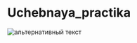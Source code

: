 # Uchebnaya_practika
<img src="https://c-cats.ru/wp-content/uploads/Ron-03-346x346.jpg?v=1623594253" alt="альтернативный текст">
